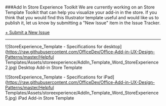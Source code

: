###Add In Store Experience Toolkit
We are currently working on an Store Template Toolkit that can help you visualize your add-in in the store. If you think that you would find this Illustrator template useful and would like us to publish it, let us know by submitting a "New Issue" item in the Issue Tracker.

[+ Submit a New Issue](https://github.com/OfficeDev/Office-Add-in-UX-Design-Patterns/issues/new)

***

![StoreExperience_Template - Specifications for desktop](https://raw.githubusercontent.com/OfficeDev/Office-Add-in-UX-Design-Patterns/master/Helpful Templates/Assets/storeexperience/AddIn_Template_Word_StoreExperience2.jpg)
Desktop Add-in Store Template



![StoreExperience_Template - Specifications for iPad](https://raw.githubusercontent.com/OfficeDev/Office-Add-in-UX-Design-Patterns/master/Helpful Templates/Assets/storeexperience/AddIn_Template_Word_StoreExperience5.jpg)
iPad Add-in Store Template
